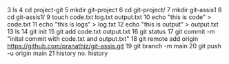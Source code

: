  3  ls
    4   cd project-git
    5  mkdir git-project
    6  cd git-project/
    7  mkdir git-assis1
    8  cd git-assis1/
    9  touch code.txt log.txt output.txt
   10  echo "this is code" > code.txt
   11  echo "this is logs" > log.txt
   12  echo "this is output" > output.txt
   13  ls
   14  git init
   15  git add code.txt output.txt
   16  git status
   17  git commit -m "inital commit with code.txt and output.txt"
   18  git remote add origin https://github.com/pranathiz/git-assis.git
   19  git branch -m main
   20  git push -u origin main
   21  history no.
    history
